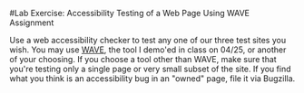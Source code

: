 #Lab Exercise: Accessibility Testing of a Web Page Using WAVE Assignment

Use a web accessibility checker to test any one of our three test sites you wish. You may use [WAVE](http://wave.webaim.org/), the tool I demo'ed in class on 04/25, or another of your choosing. If you choose a tool other than WAVE, make sure that you're testing only a single page or very small subset of the site. If you find what you think is an accessibility bug in an "owned" page, file it via Bugzilla.
